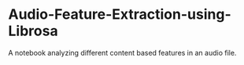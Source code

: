 # Audio-Feature-Extraction-using-Librosa
A notebook analyzing different content based features in an audio file.  
